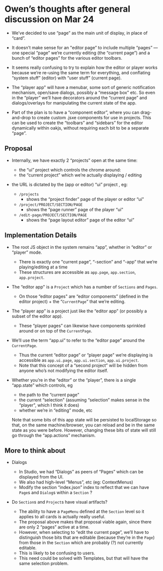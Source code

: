 Owen’s thoughts after general discussion on Mar 24
===

- We’ve decided to use “page” as the main unit of display, in place of “card”.

- It doesn’t make sense for an "editor page” to include multiple “pages” — one special “page” we’re currently editing (the “current page”) and a bunch of “editor pages” for the various editor toolbars.  

- It seems really confusing to try to explain how the editor or player works because we’re re-using the same term for everything, and conflating “system stuff” (editor) with “user stuff” (current page).

- The “player app" will have a menubar, some sort of generic notification mechanism, open/save dialogs, possibly a “message box” etc.  So even in the “player” we’ll have decorators around the “current page” and dialogs/overlays for manipulating the current state of the app.

- Part of the plan is to have a “component editor”, where you can drag-and-drop to create custom .jsxe components for use in projects.  This can be used to create the “toolbars” and “sidebars” for the editor dynamically within oakjs, without requiring each bit to be a separate “page”.


Proposal
---
- Internally, we have exactly 2 “projects” open at the same time:
	- the “ui” project which controls the chrome around:
	- the “current project” which we’re actually displaying / editing

- the URL is dictated by the (app or editor) “ui” project , eg:
	- `/projects`
		- shows the “project finder” page of the player or editor “ui"
	- `/project/PROJECT/SECTION/PAGE`
		- shows the “page runner” page of the player “ui”
	- `/edit-page/PROJECT/SECTION/PAGE`
		- shows the “page layout editor” page of the editor “ui”


Implementation Details
---
- The root JS object in the system remains “app”, whether in “editor” or “player” mode.
	- There is exactly one "current page”, “-section” and “-app” that we’re playing/editing at a time
	- These structures are accessible as `app.page`, `app.section`, `app.project`.

- The “editor app" is a `Project` which has a number of `Sections` and `Pages`.
	- On those “editor pages" are “editor components” (defined in the editor project) + the “`CurrentPage`” that we’re editing.

- The “player app” is a project just like the “editor app” (or possibly a subset of the editor app).
	- These “player pages” can likewise have components sprinkled around or on top of the `CurrentPage`.

- We’ll use the term “app.ui” to refer to the “editor page” around the `CurrentPage`.
	- Thus the current “editor page” or “player page" we’re displaying is accessible as `app.ui.page`, `app.ui.section`, `app.ui.project`.
	- Note that this concept of a “second project” will be hidden from anyone who’s not modifying the editor itself.

- Whether you’re in the “editor” or the “player”, there is a single “app.state” which controls, eg
	- the path to the “current page"
	- the current “selection" (assuming “selection” makes sense in the “player", which I think it does)
	- whether we’re in “editing” mode, etc

	Note that some bits of this app state will be persisted to localStorage so that,
		  on the same machine/browser, you can reload and be in the same state as you were before.
		  However, changing these bits of state will still go through the “app.actions” mechanism.



More to think about
---

- Dialogs
	- In Studio, we had “Dialogs” as peers of “Pages” which can be displayed from the UI.
	- We also had high-level “Menus”, etc (eg: ContextMenus)
	- Modify the section “index.json” index to reflect that we can have `Page`s and `Dialog`s within a `Section` ?

- Do `Section`s and `Project`s have visual artifacts?
	- The ability to have a `PageMenu` defined at the `Section` level so it applies to all cards is actually really useful.
	- The proposal above makes that proposal viable again, since there are only 2 “pages” active at a time.
	- However, when selecting to “edit the current page”, we’ll have to distinguish those bits that are editable (because they’re in the `Page`)
		from those in the `Section` which are probably (?) not currently editable.
	- This is likely to be confusing to users.
	- This need could be solved with Templates, but that will have the same selection problem.
